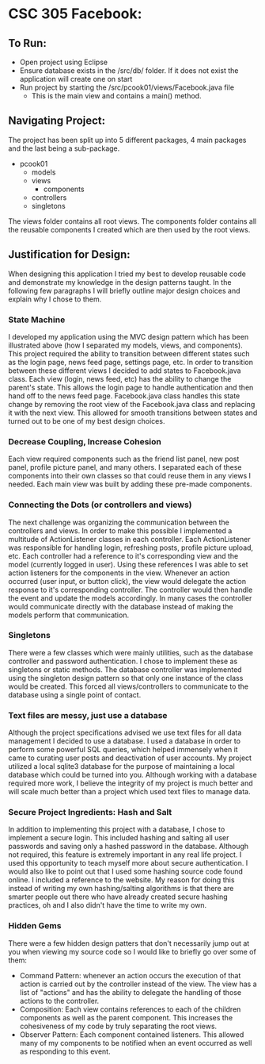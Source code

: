 # CSC 305 Facebook:

## To Run:
- Open project using Eclipse
- Ensure database exists in the /src/db/ folder. If it does not exist the application will create one on start
- Run project by starting the /src/pcook01/views/Facebook.java file
    - This is the main view and contains a main() method.

## Navigating Project:
The project has been split up into 5 different packages, 4 main packages and the last being a sub-package.
- pcook01
    - models
    - views
        - components
    - controllers
    - singletons

The views folder contains all root views. The components folder contains all the reusable components I created which are then used by the root views.

## Justification for Design:

When designing this application I tried my best to develop reusable code and demonstrate my knowledge in the design patterns taught. In the following few paragraphs I will briefly outline major design choices and explain why I chose to them.

### State Machine
I developed my application using the MVC design pattern which has been illustrated above (how I separated my models, views, and components). This project required the ability to transition between different states such as the login page, news feed page, settings page, etc. In order to transition between these different views I decided to add states to Facebook.java class. Each view (login, news feed, etc) has the ability to change the parent's state. This allows the login page to handle authentication and then hand off to the news feed page. Facebook.java class handles this state change by removing the root view of the Facebook.java class and replacing it with the next view. This allowed for smooth transitions between states and turned out to be one of my best design choices.

### Decrease Coupling, Increase Cohesion
Each view required components such as the friend list panel, new post panel, profile picture panel, and many others. I separated each of these components into their own classes so that could reuse them in any views I needed. Each main view was built by adding these pre-made components.

### Connecting the Dots (or controllers and views)
The next challenge was organizing the communication between the controllers and views. In order to make this possible I implemented a multitude of ActionListener classes in each controller. Each ActionListener was responsible for handling login, refreshing posts, profile picture upload, etc. Each controller had a reference to it's corresponding view and the model (currently logged in user). Using these references I was able to set action listeners for the components in the view. Whenever an action occurred (user input, or button click), the view would delegate the action response to it's corresponding controller. The controller would then handle the event and update the models accordingly. In many cases the controller would communicate directly with the database instead of making the models perform that communication.

### Singletons
There were a few classes which were mainly utilities, such as the database controller and password authentication. I chose to implement these as singletons or static methods. The database controller was implemented using the singleton design pattern so that only one instance of the class would be created. This forced all views/controllers to communicate to the database using a single point of contact.

### Text files are messy, just use a database
Although the project specifications advised we use text files for all data management I decided to use a database. I used a database in order to perform some powerful SQL queries, which helped immensely when it came to curating user posts and deactivation of user accounts. My project utilized a local sqlite3 database for the purpose of maintaining a local database which could be turned into you. Although working with a database required more work, I believe the integrity of my project is much better and will scale much better than a project which used text files to manage data.

### Secure Project Ingredients: Hash and Salt
In addition to implementing this project with a database, I chose to implement a secure login. This included hashing and salting all user passwords and saving only a hashed password in the database. Although not required, this feature is extremely important in any real life project. I used this opportunity to teach myself more about secure authentication. I would also like to point out that I used some hashing source code found online. I included a reference to the website. My reason for doing this instead of writing my own hashing/salting algorithms is that there are smarter people out there who have already created secure hashing practices, oh and I also didn't have the time to write my own.

### Hidden Gems
There were a few hidden design patters that don't necessarily jump out at you when viewing my source code so I would like to briefly go over some of them:
- Command Pattern: whenever an action occurs the execution of that action is carried out by the controller instead of the view. The view has a list of "actions" and has the ability to delegate the handling of those actions to the controller.
- Composition: Each view contains references to each of the children components as well as the parent component. This increases the cohesiveness of my code by truly separating the root views.
- Observer Pattern: Each component contained listeners. This allowed many of my components to be notified when an event occurred as well as responding to this event.
